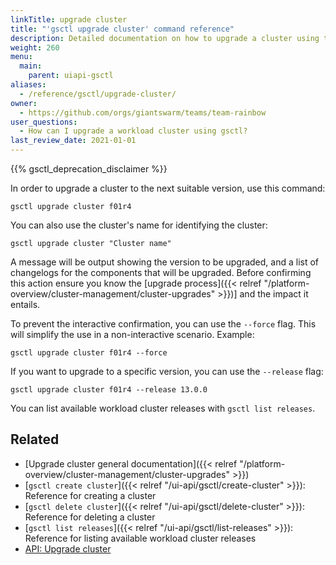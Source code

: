 ```yaml
---
linkTitle: upgrade cluster
title: "'gsctl upgrade cluster' command reference"
description: Detailed documentation on how to upgrade a cluster using the 'upgrade cluster' command in gsctl.
weight: 260
menu:
  main:
    parent: uiapi-gsctl
aliases:
  - /reference/gsctl/upgrade-cluster/
owner:
  - https://github.com/orgs/giantswarm/teams/team-rainbow
user_questions:
  - How can I upgrade a workload cluster using gsctl?
last_review_date: 2021-01-01
---
```


{{% gsctl_deprecation_disclaimer %}}

In order to upgrade a cluster to the next suitable version, use this command:

```nohighlight
gsctl upgrade cluster f01r4
```

You can also use the cluster's name for identifying the cluster:

```nohighlight
gsctl upgrade cluster "Cluster name"
```

A message will be output showing the version to be upgraded, and a list of changelogs for the components that will be upgraded. Before confirming this action ensure you know the [upgrade process]({{< relref "/platform-overview/cluster-management/cluster-upgrades" >}})] and the impact it entails.

To prevent the interactive confirmation, you can use the `--force` flag. This will simplify the use in a non-interactive scenario. Example:

```nohighlight
gsctl upgrade cluster f01r4 --force
```

If you want to upgrade to a specific version, you can use the `--release` flag:

```nohighlight
gsctl upgrade cluster f01r4 --release 13.0.0
```

You can list available workload cluster releases with `gsctl list releases`.

## Related

- [Upgrade cluster general documentation]({{< relref "/platform-overview/cluster-management/cluster-upgrades" >}})
- [`gsctl create cluster`]({{< relref "/ui-api/gsctl/create-cluster" >}}): Reference for creating a cluster
- [`gsctl delete cluster`]({{< relref "/ui-api/gsctl/delete-cluster" >}}): Reference for deleting a cluster
- [`gsctl list releases`]({{< relref "/ui-api/gsctl/list-releases" >}}): Reference for listing available workload cluster releases
- [API: Upgrade cluster](/api/#operation/upgradeCluster)
